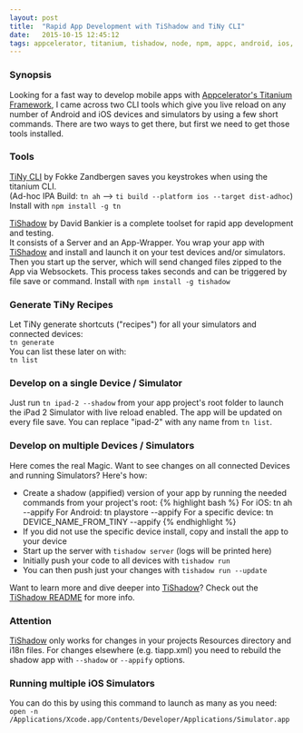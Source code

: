 ```yaml
---
layout: post
title:  "Rapid App Development with TiShadow and TiNy CLI"
date:   2015-10-15 12:45:12
tags: appcelerator, titanium, tishadow, node, npm, appc, android, ios, fast, development, tiny
---
```

### Synopsis
Looking for a fast way to develop mobile apps with [Appcelerator's Titanium Framework][titanium], I came across two CLI tools which give you live reload on any number of Android and iOS devices and simulators by using a few short commands. There are two ways to get there, but first we need to get those tools installed.

### Tools
[TiNy CLI][tiny] by Fokke Zandbergen saves you keystrokes when using the titanium CLI.  
(Ad-hoc IPA Build: `tn ah` --> `ti build --platform ios --target dist-adhoc`)  
Install with `npm install -g tn`  

[TiShadow][tishadow] by David Bankier is a complete toolset for rapid app development and testing.  
It consists of a Server and an App-Wrapper. You wrap your app with [TiShadow][tishadow] and install and launch it on your test devices and/or simulators. Then you start up the server, which will send changed files zipped to the App via Websockets. This process takes seconds and can be triggered by file save or command.
Install with `npm install -g tishadow`  

### Generate TiNy Recipes
Let TiNy generate shortcuts ("recipes") for all your simulators and connected devices:  
`tn generate`  
You can list these later on with:  
`tn list`

### Develop on a single Device / Simulator
Just run `tn ipad-2 --shadow` from your app project's root folder to launch the iPad 2 Simulator with live reload enabled. The app will be updated on every file save. You can replace "ipad-2" with any name from `tn list`.

### Develop on multiple Devices / Simulators
Here comes the real Magic. Want to see changes on all connected Devices and running Simulators? Here's how:  

* Create a shadow (appified) version of your app by running the needed commands from your project's root:
{% highlight bash %}
For iOS:		tn ah --appify
For Android:		tn playstore --appify
For a specific device:	tn DEVICE_NAME_FROM_TINY --appify
{% endhighlight %}
* If you did not use the specific device install, copy and install the app to your device
* Start up the server with `tishadow server` (logs will be printed here)
* Initially push your code to all devices with `tishadow run`
* You can then push just your changes with `tishadow run --update`

Want to learn more and dive deeper into [TiShadow][tishadow]? Check out the [TiShadow README][tishadow_readme] for more info.

### Attention
[TiShadow][tishadow] only works for changes in your projects Resources directory and i18n files. For changes elsewhere (e.g. tiapp.xml) you need to rebuild the shadow app with `--shadow` or `--appify` options.

### Running multiple iOS Simulators
You can do this by using this command to launch as many as you need:  
`open -n /Applications/Xcode.app/Contents/Developer/Applications/Simulator.app`

[titanium]: https://github.com/appcelerator/titanium
[tiny]: https://github.com/FokkeZB/tn
[tishadow]: http://tishadow.yydigital.com/
[tishadow_readme]: https://github.com/dbankier/TiShadow/blob/master/README.md
